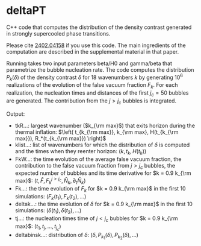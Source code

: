 # deltaPT
C++ code that computes the distribution of the density contrast generated in strongly supercooled phase transitions.

Please cite [2402.04158](https://arxiv.org/abs/2402.04158) if you use this code. The main ingredients of the computation are described in the supplemental material in that paper.

Running takes two input parameters beta/H0 and gamma/beta that parametrize the bubble nucleation rate. The code computes the distribution $P_k(\delta)$ of the density contrast $\delta$ for 18 wavenumbers $k$ by generating $10^6$ realizations of the evolution of the false vacuum fraction $F_k$. For each realization, the nucleation times and distances of the first $j_c=50$ bubbles are generated. The contribution from the $j>j_c$ bubbles is integrated. 

Output:
  - tkR...: largest wavenumber ($k_{\rm max}$) that exits horizon during the thermal inflation: $\left( t_{k_{\rm max}}, k_{\rm max}, H(t_{k_{\rm max}}), R_*(t_{k_{\rm max}}) \right)$
  - klist...: list of wavenumbers for which the distribution of $\delta$ is computed and the times when they reenter horizon: $\left( k, t_k, H(t_k) \right)$
  - FkW...: the time evolution of the average false vacuum fraction, the contribution to the false vacuum fraction from $j>j_c$ bubbles, the expected number of bubbles and its time derivative for $k = 0.9 k_{\rm max}$: $\left( t,\bar{F},F_k^{j>j_c},\bar{N}_k,\partial_t \bar{N}_k \right)$
  - Fk...: the time evolution of $F_k$ for $k = 0.9 k_{\rm max}$ in the first 10 simulations: $\left( F_k(t_1), F_k(t_2), \dots \right)$
  - deltak...: the time evolution of $\delta$ for $k = 0.9 k_{\rm max}$ in the first 10 simulations: $\left( \delta(t_1), \delta(t_2), \dots \right)$
  - tj...: the nucleation times time of $j<j_c$ bubbles for $k = 0.9 k_{\rm max}$: $\left( t_1, t_j, \dots, t_{j_c} \right)$
  - deltabinsk...: distribution of $\delta$: $\left(\delta, P_{k_1}(\delta), P_{k_2}(\delta), \dots \right)$
